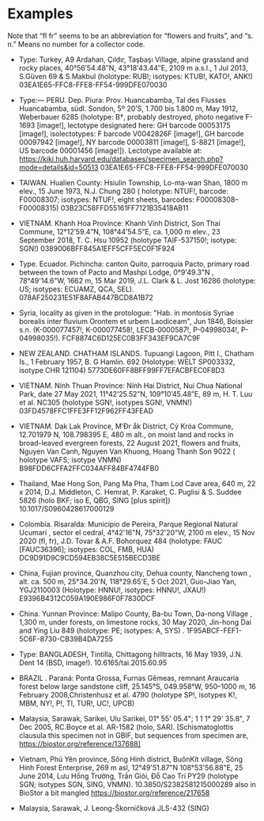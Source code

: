 # Examples


Note that “fl fr” seems to be an abbreviation for “flowers and fruits”, and “s. n.” Means no number for a collector code.

- Type: Turkey, A9 Ardahan, Çıldır, Taşbaşı Village, alpine grassland and rocky places, 40°56′54.48″N, 43°18′43.44″E, 2109 m a.s.l., 1 Jul 2013, S.Güven 69 & S.Makbul (holotype: RUB!; isotypes: KTUB!, KATO!, ANK!) 03EA1E65-FFC8-FFE8-FF54-999DFE070030

- Type:— PERU. Dep. Piura: Prov. Huancabamba, Tal des Flusses Huancabamba, südl. Sondon, 5º 20’S, 1.700 bis 1.800 m, May 1912, Weberbauer 6285 (holotype: B†, probably destroyed, photo negative F-1693 [image!], lectotype designated here: GH barcode 00053175 [image!], isolectotypes: F barcode V0042826F [image!], GH barcode 00097942 [image!], NY barcode 00003811 [image!], S-8821 [image!], US barcode 00001456 [image!]). Lectotype available at: https://kiki.huh.harvard.edu/databases/specimen_search.php?mode=details&id=50513 03EA1E65-FFC8-FFE8-FF54-999DFE070030

- TAIWAN. Hualien County: Hsiulin Township, Lo-ma-wan Shan, 1800 m  elev., 15 June 1973, N.J. Chung 280 ( holotype: NTUF!, barcode: F00008307; isotypes: NTUF!, eight sheets, barcodes: F00008308–F00008315) 03B23C58FFD55161FF7121B35418AB11

- VIETNAM. Khanh Hoa Province: Khanh Vinh District, Son Thai Commune, 12°12’59.4”N, 108°44’54.5”E, ca. 1,000 m elev., 23 September 2018, T. C. Hsu 10952 (holotype TAIF-537150!; isotype: SGN!) 0389006BFF845A1EFF5CFF5EC0F1F924

- Type. Ecuador. Pichincha: canton Quito, parroquia Pacto, primary road between the town of Pacto and Mashpi Lodge, 0°9'49.3"N , 78°49'14.6"W, 1662 m, 15 Mar 2019, J.L. Clark & L. Jost 16286 (holotype: US; isotypes: ECUAMZ, QCA, SEL). 078AF250231E51F8AFAB447BCD8A1B72

- Syria, locality as given in the protologue: "Hab. in montosis Syriae borealis inter fluvium Orontem et urbem Laodiceam", Jun 1846, Boissier s.n. (K-000077457!, K-000077458!, LECB-0000587!, P-04998034!, P-04998035!). FCF8874C6D125EC0B3FF343EF9CA7C9F

- NEW ZEALAND. CHATHAM ISLANDS. Tupuangi Lagoon, Pitt I., Chatham Is., 1 February 1957, B. G Hamlin. 692 (Holotype: WELT SP003332, isotype CHR 121104) 5773DE60FF8BFF99FF7EFACBFEC0F8D3

- VIETNAM. Ninh Thuan Province: Ninh Hai District, Nui Chua National Park, date 27 May 2021, 11°42’25.52”N, 109°10’45.48”E, 89 m, H. T. Luu et al. NC305 (holotype SGN!, isotypes SGN!, VNMN!) 03FD4578FFC1FFE3FF12F962FF43FEAD

- VIETNAM. Dak Lak Province, M’Đr ắk District, Cý Króa Commune, 12.701979 N, 108.798395 E, 480 m alt., on moist land and rocks in broad-leaved evergreen forests, 22 August 2021, flowers and fruits, Nguyen Van Canh, Nguyen Van Khuong, Hoang Thanh Son 9022 ( holotype VAFS; isotype VNMN) B98FDD6CFFA2FFC034AFF84BF4744FB0

- Thailand, Mae Hong Son, Pang Ma Pha, Tham Lod Cave area, 640 m, 22 x 2014, D.J. Middleton, C. Hemrat, P. Karaket, C. Puglisi & S. Suddee 5826 (holo BKF; iso E, QBG, SING [plus spirit]) 10.1017/S0960428617000129

- Colombia. Risaralda: Municipio de Pereira, Parque Regional Natural Ucumari , sector el cedral, 4°42'16"N, 75°32'20"W, 2100 m elev., 15 Nov 2020 (fl, fr), J.D. Tovar & A.F. Bohorquez 484 (holotype: FAUC [FAUC36396]; isotypes: COL, FMB, HUA) DC9D91D9C9CD594EB38C5E515BECD3BE

- China, Fujian province, Quanzhou city, Dehua county, Nancheng town , alt. ca. 500 m, 25°34.20'N, 118°29.65'E, 5 Oct 2021, Guo-Jiao Yan, YGJ2110003 (Holotype: HNNU!, isotypes: HNNU!, JXAU!) E9396B4312C059A190E986F0F7830DCF

- China. Yunnan Province: Malipo County, Ba-bu Town, Da-nong Village , 1,300 m, under forests, on limestone rocks, 30 May 2020, Jin-hong Dai and Ying Liu 849 (holotype: PE; isotypes: A, SYS) . 1F95ABCF-FEF1-5C6F-8730-CB39B4DA7255

- Type: BANGLADESH, Tintilla, Chittagong hilltracts, 16 May 1939, J.N. Dent 14 (BSD, image!).  10.6165/tai.2015.60.95

- BRAZIL . Paraná: Ponta Grossa, Furnas Gêmeas, remnant Araucaria forest below large sandstone cliff, 25.145°S, 049.958°W, 950–1000 m, 16 February 2008,Christenhusz et al. 4790 (holotype SP!, isotypes K!, MBM, NY!, P!, TI, TUR!, UC!, UPCB)

- Malaysia, Sarawak, Sarikei, Ulu Sarikei, 01° 55' 05.4"; 1 1 1° 29' 35.8", 7 Dec 2005, RC.Boyce et al. AR-1582 (holo, SAR). [Schismatoglottis clausula this specimen not in GBIF, but sequences from specimen are, https://biostor.org/reference/137688]

- Vietnam, Phú Yên province, Sông Hinh district, BuônKít village, Sông Hinh Forest Enterprise, 269 m asl, 12°49'51.87"N 108°53'56.88"E, 25 June 2014, Lưu Hồng Trường, Trần Giỏi, Đỗ Cao Trí PY29 (holotype SGN; isotypes SGN, SING, VNMN). 10.3850/S2382581215000289 also in BioStor a bit mangled https://biostor.org/reference/217658


- Malaysia, Sarawak, J. Leong-Škorničková JLS-432 (SING)
